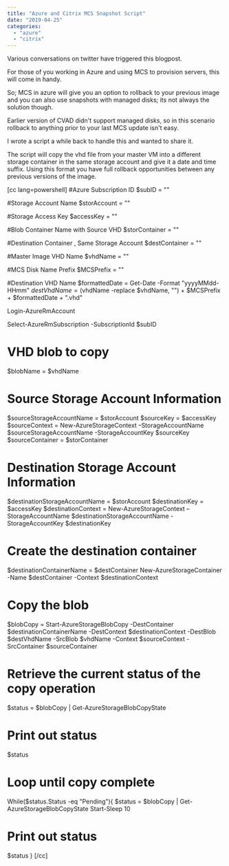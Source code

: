 ```yaml
---
title: "Azure and Citrix MCS Snapshot Script"
date: "2019-04-25"
categories: 
  - "azure"
  - "citrix"
---
```


Various conversations on twitter have triggered this blogpost.

For those of you working in Azure and using MCS to provision servers, this will come in handy.

So; MCS in azure will give you an option to rollback to your previous image and you can also use snapshots with managed disks; its not always the solution though.

Earlier version of CVAD didn't support managed disks, so in this scenario rollback to anything prior to your last MCS update isn't easy.

I wrote a script a while back to handle this and wanted to share it.

The script will copy the vhd file from your master VM into a different storage container in the same storage account and give it a date and time suffix. Using this format you have full rollback opportunities between any previous versions of the image.

\[cc lang=powershell\]
#Azure Subscription ID
$subID = ""

#Storage Account Name
$storAccount = ""

#Storage Access Key
$accessKey = ""

#Blob Container Name with Source VHD
$storContainer = ""

#Destination Container , Same Storage Account
$destContainer = ""

#Master Image VHD Name
$vhdName = ""

#MCS Disk Name Prefix
$MCSPrefix = ""

#Destination VHD Name
$formattedDate = Get-Date -Format "yyyyMMdd-HHmm"
$destVhdName = ($vhdName -replace $vhdName, "") + $MCSPrefix + $formattedDate + ".vhd"

Login-AzureRmAccount

Select-AzureRmSubscription -SubscriptionId $subID

# VHD blob to copy #
$blobName = $vhdName

# Source Storage Account Information
$sourceStorageAccountName = $storAccount
$sourceKey = $accessKey
$sourceContext = New-AzureStorageContext –StorageAccountName $sourceStorageAccountName -StorageAccountKey $sourceKey
$sourceContainer = $storContainer

# Destination Storage Account Information
$destinationStorageAccountName = $storAccount
$destinationKey = $accessKey
$destinationContext = New-AzureStorageContext –StorageAccountName $destinationStorageAccountName -StorageAccountKey $destinationKey

# Create the destination container
$destinationContainerName = $destContainer
New-AzureStorageContainer -Name $destContainer -Context $destinationContext

# Copy the blob
$blobCopy = Start-AzureStorageBlobCopy -DestContainer $destinationContainerName -DestContext $destinationContext -DestBlob $destVhdName -SrcBlob $vhdName -Context $sourceContext -SrcContainer $sourceContainer

# Retrieve the current status of the copy operation
$status = $blobCopy | Get-AzureStorageBlobCopyState

# Print out status
$status

# Loop until copy complete
While($status.Status -eq "Pending"){
$status = $blobCopy | Get-AzureStorageBlobCopyState
Start-Sleep 10

# Print out status
$status }
\[/cc\]
